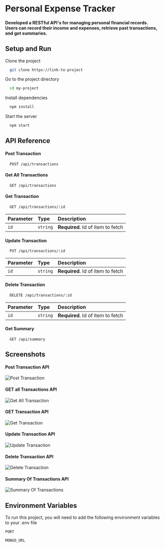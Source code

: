 
# Personal Expense Tracker

#### Developed a RESTful API's for managing personal financial records. Users can record their income and expenses, retrieve past transactions, and get summaries.


## 


## Setup and Run

Clone the project

```bash
  git clone https://link-to-project
```

Go to the project directory

```bash
  cd my-project
```

Install dependencies

```bash
  npm install
```

Start the server

```bash
  npm start
```


## API Reference

#### Post Transaction

```http
  POST /api/transactions
```

#### Get All Transactions

```http
  GET /api/transactions
```



#### Get Transaction

```http
  GET /api/transactions/:id
```

| Parameter | Type     | Description                       |
| :-------- | :------- | :-------------------------------- |
| `id`      | `string` | **Required**. Id of item to fetch |


#### Update Transaction

```http
  PUT /api/transactions/:id
```

| Parameter | Type     | Description                       |
| :-------- | :------- | :-------------------------------- |
| `id`      | `string` | **Required**. Id of item to fetch |

#### Delete Transaction

```http
  DELETE /api/transactions/:id
```

| Parameter | Type     | Description                       |
| :-------- | :------- | :-------------------------------- |
| `id`      | `string` | **Required**. Id of item to fetch |


#### Get Summary

```http
  GET /api/summary
```

## Screenshots

#### Post Transaction API
![Post Transaction](https://res.cloudinary.com/dptc4np08/image/upload/v1729657003/Screenshot_2024-10-23_094500_dmlswu.png)


#### GET all Transactions API
![Get All Transaction](https://res.cloudinary.com/dptc4np08/image/upload/v1729657221/get_all_vkp8zf.png)


#### GET Transaction API
![Get Transaction](https://res.cloudinary.com/dptc4np08/image/upload/v1729657387/get_transaction_mycl70.png)

#### Update Transaction API
![Update Transaction](https://res.cloudinary.com/dptc4np08/image/upload/v1729657934/update_odwmpc.png)

#### Delete Transaction API
![Delete Transaction](https://res.cloudinary.com/dptc4np08/image/upload/v1729658056/delete_al2kyo.png)

#### Summary Of Transactions API
![Summary Of Transactions](https://res.cloudinary.com/dptc4np08/image/upload/v1729658155/summary_ey3unb.png)



## Environment Variables

To run this project, you will need to add the following environment variables to your .env file

`PORT`

`MONGO_URL`

